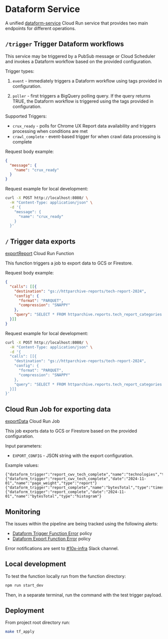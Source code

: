 # Dataform Service

A unified [dataform-service](https://console.cloud.google.com/functions/details/us-central1/dataform-service?authuser=7&project=httparchive) Cloud Run service that provides two main endpoints for different operations.

## `/trigger` Trigger Dataform workflows

This service may be triggered by a PubSub message or Cloud Scheduler and invokes a Dataform workflow based on the provided configuration.

Trigger types:

1. `event` - immediately triggers a Dataform workflow using tags provided in configuration.

2. `poller` - first triggers a BigQuery polling query. If the query returns TRUE, the Dataform workflow is triggered using the tags provided in configuration.

Supported Triggers:

- `crux_ready` - polls for Chrome UX Report data availability and triggers processing when conditions are met
- `crawl_complete` - event-based trigger for when crawl data processing is complete

Request body example:

```json
{
  "message": {
    "name": "crux_ready"
  }
}
```

Request example for local development:

```bash
curl -X POST http://localhost:8080/ \
  -H "Content-Type: application/json" \
  -d '{
    "message": {
      "name": "crux_ready"
    }
  }'
```

## `/` Trigger data exports

[exportReport](https://console.cloud.google.com/functions/details/us-central1/bqExport?env=gen2&authuser=7&project=httparchive) Cloud Run Function

This function triggers a job to export data to GCS or Firestore.

Request body example:

```json
{
  "calls": [[{
    "destination": "gs://httparchive-reports/tech-report-2024",
    "config": {
      "format": "PARQUET",
      "compression": "SNAPPY"
    },
    "query": "SELECT * FROM httparchive.reports.tech_report_categories WHERE _TABLE_SUFFIX = '2024_01_01'"
  }]]
}
```

Request example for local development:

```bash
curl -X POST http://localhost:8080/ \
  -H "Content-Type: application/json" \
  -d '{
  "calls": [[{
    "destination": "gs://httparchive-reports/tech-report-2024",
    "config": {
      "format": "PARQUET",
      "compression": "SNAPPY"
    },
    "query": "SELECT * FROM httparchive.reports.tech_report_categories WHERE _TABLE_SUFFIX = '2024_01_01'"
  }]]
}'
```

## Cloud Run Job for exporting data

[exportData](https://console.cloud.google.com/run/detail/us-central1/export-data?authuser=7&project=httparchive) Cloud Run Job

This job exports data to GCS or Firestore based on the provided configuration.

Input parameters:

- `EXPORT_CONFIG` - JSON string with the export configuration.

Example values:

```plaintext
{"dataform_trigger":"report_cwv_tech_complete","name":"technologies","type":"dict"}
{"dataform_trigger":"report_cwv_tech_complete","date":"2024-11-01","name":"page_weight","type":"report"}
{"dataform_trigger":"report_complete","name":"bytesTotal","type":"timeseries"}
{"dataform_trigger":"report_complete","date":"2024-11-01","name":"bytesTotal","type":"histogram"}
```

## Monitoring

The issues within the pipeline are being tracked using the following alerts:

- [Dataform Trigger Function Error](https://console.cloud.google.com/monitoring/alerting/policies/570799173843203905?authuser=2&project=httparchive) policy
- [Dataform Export Function Error](https://console.cloud.google.com/monitoring/alerting/policies/2588749473925942477?authuser=2&project=httparchive) policy

Error notifications are sent to [#10x-infra](https://httparchive.slack.com/archives/C030V4WAVL3) Slack channel.

## Local development

To test the function locally run from the function directory:

```bash
npm run start_dev
```

Then, in a separate terminal, run the command with the test trigger payload.

## Deployment

From project root directory run:

```bash
make tf_apply
```
